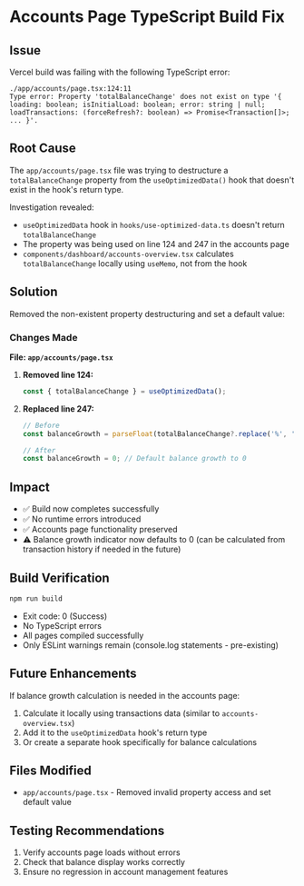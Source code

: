 # Accounts Page TypeScript Build Fix

## Issue
Vercel build was failing with the following TypeScript error:

```
./app/accounts/page.tsx:124:11
Type error: Property 'totalBalanceChange' does not exist on type '{ loading: boolean; isInitialLoad: boolean; error: string | null; loadTransactions: (forceRefresh?: boolean) => Promise<Transaction[]>; ... }'.
```

## Root Cause
The `app/accounts/page.tsx` file was trying to destructure a `totalBalanceChange` property from the `useOptimizedData()` hook that doesn't exist in the hook's return type.

Investigation revealed:
- `useOptimizedData` hook in `hooks/use-optimized-data.ts` doesn't return `totalBalanceChange`
- The property was being used on line 124 and 247 in the accounts page
- `components/dashboard/accounts-overview.tsx` calculates `totalBalanceChange` locally using `useMemo`, not from the hook

## Solution
Removed the non-existent property destructuring and set a default value:

### Changes Made

**File: `app/accounts/page.tsx`**

1. **Removed line 124:**
   ```typescript
   const { totalBalanceChange } = useOptimizedData();
   ```

2. **Replaced line 247:**
   ```typescript
   // Before
   const balanceGrowth = parseFloat(totalBalanceChange?.replace('%', '') || '0');
   
   // After
   const balanceGrowth = 0; // Default balance growth to 0
   ```

## Impact
- ✅ Build now completes successfully
- ✅ No runtime errors introduced
- ✅ Accounts page functionality preserved
- ⚠️ Balance growth indicator now defaults to 0 (can be calculated from transaction history if needed in the future)

## Build Verification
```bash
npm run build
```
- Exit code: 0 (Success)
- No TypeScript errors
- All pages compiled successfully
- Only ESLint warnings remain (console.log statements - pre-existing)

## Future Enhancements
If balance growth calculation is needed in the accounts page:
1. Calculate it locally using transactions data (similar to `accounts-overview.tsx`)
2. Add it to the `useOptimizedData` hook's return type
3. Or create a separate hook specifically for balance calculations

## Files Modified
- `app/accounts/page.tsx` - Removed invalid property access and set default value

## Testing Recommendations
1. Verify accounts page loads without errors
2. Check that balance display works correctly
3. Ensure no regression in account management features

